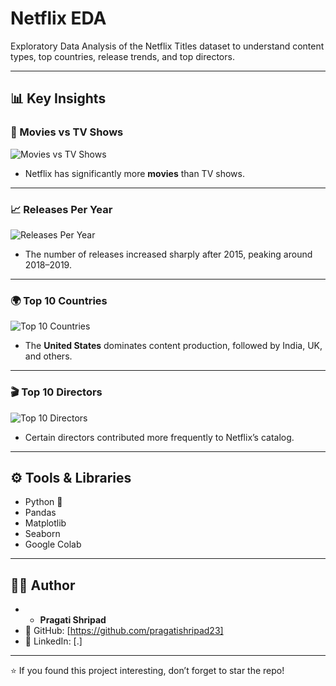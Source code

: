 
# Netflix EDA

Exploratory Data Analysis of the Netflix Titles dataset to understand content types, top countries, release trends, and top directors.


---

## 📊 Key Insights

### 🎥 Movies vs TV Shows
![Movies vs TV Shows](images/movies_vs_tv.png)  

- Netflix has significantly more **movies** than TV shows.

---

### 📈 Releases Per Year
![Releases Per Year](images/releases_per_year.png)  

- The number of releases increased sharply after 2015, peaking around 2018–2019.

---

### 🌍 Top 10 Countries
![Top 10 Countries](images/top10_countries.png)  

- The **United States** dominates content production, followed by India, UK, and others.

---

### 🎬 Top 10 Directors
![Top 10 Directors](images/top10_directors.png)  

- Certain directors contributed more frequently to Netflix’s catalog.

---

## ⚙️ Tools & Libraries
- Python 🐍
- Pandas  
- Matplotlib  
- Seaborn  
- Google Colab  

---

## 👩‍💻 Author
- - **Pragati Shripad**  
- 📌 GitHub: [https://github.com/pragatishripad23]  
- 🔗 LinkedIn: [.]  

---

⭐ If you found this project interesting, don’t forget to star the repo!
